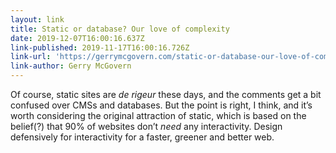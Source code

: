 ```yaml
---
layout: link
title: Static or database? Our love of complexity
date: 2019-12-07T16:00:16.637Z
link-published: 2019-11-17T16:00:16.726Z
link-url: 'https://gerrymcgovern.com/static-or-database-our-love-of-complexity/'
link-author: Gerry McGovern
---
```

Of course, static sites are <i>de rigeur</i> these days, and the comments get a bit confused over CMSs and databases. But the point is right, I think, and it’s worth considering the original attraction of static, which is based on the belief(?) that 90% of websites don’t _need_ any interactivity. Design defensively for interactivity for a faster, greener and better web.
